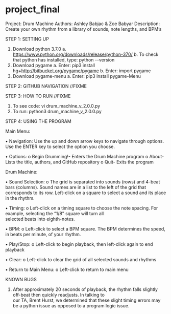 # project_final
Project: Drum Machine
Authors: Ashley Babjac & Zoe Babyar
Description: Create your own rhythm from a library of sounds, note lengths, and BPM’s


STEP 1: SETTING UP
1.	Download python 3.7.0
  a.  https://www.python.org/downloads/release/python-370/
  b.	To check that python has installed, type: python --version
2.	Download pygame
  a.	Enter: pip3 install hg+http://bitbucket.org/pygame/pygame
  b.	Enter: import pygame
3.	Download pygame-menu
  a.	Enter: pip3 install pygame-Menu





STEP 2: GITHUB NAVIGATION //FIXME


STEP 3: HOW TO RUN	//FIXME
  1.	To see code: vi drum_machine_v_2.0.0.py
  2.	To run: python3 drum_machine_v_2.0.0.py





STEP 4: USING THE PROGRAM

Main Menu:
  
  •	Navigation: Use the up and down arrow keys to navigate through options. Use the ENTER key to select the option you choose. 
  
  •	Options:
      o	Begin Drumming!-  Enters the Drum Machine program
      o	About-            Lists the title, authors, and GitHub repository
      o	Quit-             Exits the program
      
Drum Machine:
  
  •	Sound Selection: 
      o	The grid is separated into sounds (rows) and 4-beat bars (columns). Sound names are in a list to the left of the grid
        that corresponds to its row. Left-click on a square to select a sound and its place in the rhythm. 
  
  •	Timing: 
      o	Left-click on a timing square to choose the note spacing. For example, selecting the “1/8” square will turn all      
        selected beats into eighth-notes. 
  
  •	BPM: 
      o	Left-click to select a BPM square. The BPM determines the speed, in beats per minute, of your rhythm. 
  
  •	Play/Stop: 
      o	Left-click to begin playback, then left-click again to end playback
  
  •	Clear: 
      o	Left-click to clear the grid of all selected sounds and rhythms
  
  •	Return to Main Menu: 
      o	Left-click to return to main menu




KNOWN BUGS
  1.	After approximately 20 seconds of playback, the rhythm falls slightly off-beat then quickly readjusts. In talking to    
      our TA, Brent Hurst, we determined that these slight timing errors may be a python issue as opposed to a program logic 
      issue. 
  

